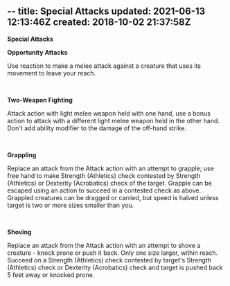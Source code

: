--
title: Special Attacks
updated: 2021-06-13 12:13:46Z
created: 2018-10-02 21:37:58Z
---

**Special Attacks**

**Opportunity Attacks**

Use reaction to make a melee attack against a creature that uses its movement to leave your reach.

 

**Two-Weapon Fighting**

Attack action with light melee weapon held with one hand, use a bonus action to attack with a different light melee weapon held in the other hand. Don't add ability modifier to the damage of the off-hand strike.

 

**Grappling**

Replace an attack from the Attack action with an attempt to grapple; use free hand to make Strength (Athletics) check contested by Strength (Athletics) or Dexterity (Acrobatics) check of the target. Grapple can be escaped using an action to succeed in a contested check as above. Grappled creatures can be dragged or carried, but speed is halved unless target is two or more sizes smaller than you.

 

**Shoving**

Replace an attack from the Attack action with an attempt to shove a creature - knock prone or push it back. Only one size larger, within reach. Succeed on a Strength (Athletics) check contested by target's Strength (Athletics) check or Dexterity (Acrobatics) check and target is pushed back 5 feet away or knocked prone.

 
